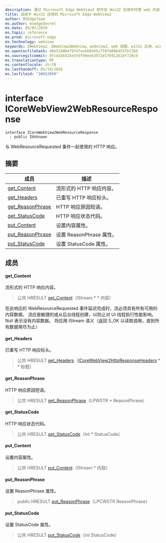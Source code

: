 ```yaml
---
description: 通过 Microsoft Edge WebView2 控件在 Win32 应用中托管 web 内容
title: 适用于 Win32 应用的 Microsoft Edge WebView2
author: MSEdgeTeam
ms.author: msedgedevrel
ms.date: 05/07/2020
ms.topic: reference
ms.prod: microsoft-edge
ms.technology: webview
keywords: IWebView2、IWebView2WebView、webview2、web 视图、win32 应用、win32、edge、ICoreWebView2、ICoreWebView2Controller、浏览器控件、边缘 html
ms.openlocfilehash: d6b51600479f47eebb09d5cff8fb096455fb1766
ms.sourcegitcommit: 07cda56425e5fdf90eeb3972e17041261bf720cd
ms.translationtype: MT
ms.contentlocale: zh-CN
ms.lasthandoff: 05/14/2020
ms.locfileid: "10652850"
---
```

# interface ICoreWebView2WebResourceResponse 

```
interface ICoreWebView2WebResourceResponse
  : public IUnknown
```

与 WebResourceRequested 事件一起使用的 HTTP 响应。

## 摘要

 成员                        | 描述
--------------------------------|---------------------------------------------
[get_Content](#get_content) | 流形式的 HTTP 响应内容。
[get_Headers](#get_headers) | 已重写 HTTP 响应标头。
[get_ReasonPhrase](#get_reasonphrase) | HTTP 响应原因短语。
[get_StatusCode](#get_statuscode) | HTTP 响应状态代码。
[put_Content](#put_content) | 设置内容属性。
[put_ReasonPhrase](#put_reasonphrase) | 设置 ReasonPhrase 属性。
[put_StatusCode](#put_statuscode) | 设置 StatusCode 属性。

## 成员

#### get_Content 

流形式的 HTTP 响应内容。

> 公共 HRESULT [get_Content](#get_content)（IStream * * 内容）

在此响应的 WebResourceRequested 事件延迟完成时，流必须具有所有可用的内容数据。 流应是敏捷的或从后台线程创建，以防止对 UI 线程执行性能影响。 Null 表示没有内容数据。 将应用 IStream 语义（返回 S_OK 以读取调用，直到所有数据用尽为止）

#### get_Headers 

已重写 HTTP 响应标头。

> 公共 HRESULT [get_Headers](#get_headers)（[ICoreWebView2HttpResponseHeaders](icorewebview2httpresponseheaders.md) * * 标题）

#### get_ReasonPhrase 

HTTP 响应原因短语。

> 公共 HRESULT [get_ReasonPhrase](#get_reasonphrase)（LPWSTR * ReasonPhrase）

#### get_StatusCode 

HTTP 响应状态代码。

> 公共 HRESULT [get_StatusCode](#get_statuscode)（Int * StatusCode）

#### put_Content 

设置内容属性。

> 公共 HRESULT [put_Content](#put_content)（IStream * 内容）

#### put_ReasonPhrase 

设置 ReasonPhrase 属性。

> public HRESULT [put_ReasonPhrase](#put_reasonphrase)（LPCWSTR ReasonPhrase）

#### put_StatusCode 

设置 StatusCode 属性。

> 公共 HRESULT [put_StatusCode](#put_statuscode)（int StatusCode）

